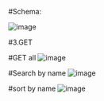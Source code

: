 #Schema: 

![image](https://github.com/piotrstrozyk/restApi/assets/93133284/988a6c64-29ca-486f-a7da-a6a79df4a3bf)

#3.GET

#GET all
![image](https://github.com/piotrstrozyk/restApi/assets/93133284/5e8bbc05-6020-4688-9938-a2c17df074a5)


#Search by name
![image](https://github.com/piotrstrozyk/restApi/assets/93133284/3c2e469a-ba16-49ff-a960-8fe6e4c0fff5)


#sort by name
![image](https://github.com/piotrstrozyk/restApi/assets/93133284/3c35fc76-1d70-4f61-ba60-5683ac8b84e2)






